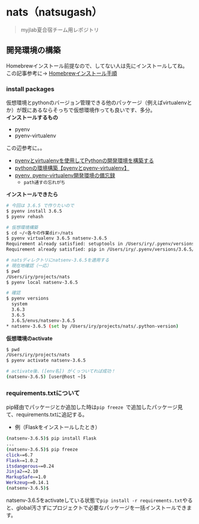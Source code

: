 # nats（natsugash）
> myjlab夏合宿チーム用レポジトリ

## 開発環境の構築
Homebrewインストール前提なので、してない人は先にインストールしてね。  
この記事参考に→ [Homebrewインストール手順](https://qiita.com/rabbit1013/items/1494cf345ff172c3b9cd)

### install packages  
仮想環境とpythonのバージョン管理できる他のパッケージ（例えばvirtualenvとか）が既にあるならそっちで仮想環境作っても良いです、多分。  
**インストールするもの**
- pyenv
- pyenv-virtualenv  

この辺参考に。。  
- [pyenvとvirtualenvを使用してPythonの開発環境を構築する](https://uxmilk.jp/43185)
- [pythonの環境構築【pyenvとpyenv-virtualenv】](https://qiita.com/SonoT/items/091d2748deb16fb03653)
- [pyenv, pyenv-virtualenv開発環境の備忘録](https://qiita.com/komi9977/items/697bfa8934e878509d13)
  - `path通すの忘れがち`

**インストールできたら**  
```bash
# 今回は 3.6.5 で作りたいので
$ pyenv install 3.6.5
$ pyenv rehash

# 仮想環境構築
$ cd ~/<各々の作業dir>/nats
$ pyenv virtualenv 3.6.5 natsenv-3.6.5
Requirement already satisfied: setuptools in /Users/iry/.pyenv/versions/3.6.5/envs/natsenv-3.6.5/lib/python3.6/site-packages
Requirement already satisfied: pip in /Users/iry/.pyenv/versions/3.6.5/envs/natsenv-3.6.5/lib/python3.6/site-packages

# natsディレクトリにnatsenv-3.6.5を適用する
# 現在地確認（一応）
$ pwd
/Users/iry/projects/nats
$ pyenv local natsenv-3.6.5

# 確認
$ pyenv versions           
  system
  3.6.3
  3.6.5
  3.6.5/envs/natsenv-3.6.5
* natsenv-3.6.5 (set by /Users/iry/projects/nats/.python-version)
```
**仮想環境のactivate**
```bash
$ pwd
/Users/iry/projects/nats
$ pyenv activate natsenv-3.6.5

# activate後、([env名]) がくっついてれば成功！
(natsenv-3.6.5) [user@host ~]$
```

### requirements.txtについて  
pip経由でパッケージとか追加した時は`pip freeze `で追加したパッケージ見て、requirements.txtに追記する。
- 例（Flaskをインストールしたとき）

```bash
(natsenv-3.6.5)$ pip install Flask
...
(natsenv-3.6.5)$ pip freeze
click==6.7
Flask==1.0.2
itsdangerous==0.24
Jinja2==2.10
MarkupSafe==1.0
Werkzeug==0.14.1
(natsenv-3.6.5)$　
```

natsenv-3.6.5をactivateしている状態で`pip install -r requirements.txt`やると、global汚さずにプロジェクトで必要なパッケージを一括インストールできます。
